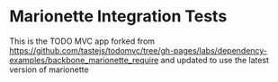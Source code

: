 Marionette Integration Tests
=================

This is the TODO MVC app forked from https://github.com/tastejs/todomvc/tree/gh-pages/labs/dependency-examples/backbone_marionette_require and updated to use the latest version of marionette